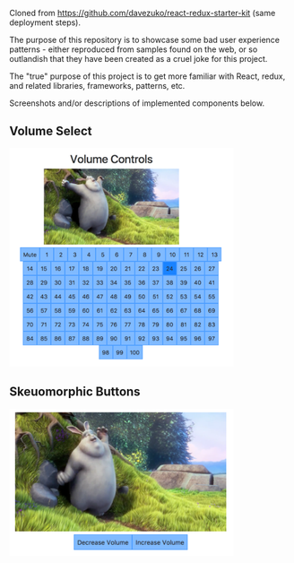 Cloned from https://github.com/davezuko/react-redux-starter-kit (same deployment steps).

The purpose of this repository is to showcase some bad user experience patterns - either reproduced from samples found on the web, or so outlandish that they have been created as a cruel joke for this project.

The "true" purpose of this project is to get more familiar with React, redux, and related libraries, frameworks, patterns, etc.

Screenshots and/or descriptions of implemented components below.

## Volume Select
<img src="https://raw.githubusercontent.com/goldins/bad-ux/a5d7bd06a61f7e967053e0e593303c7b8c2c764c/public/VolumeSelect/VolumeSelect.png" width="400" />

## Skeuomorphic Buttons
<img src="https://github.com/goldins/bad-ux/blob/feature-skeuomorphic-buttons/public/VolumeSelect/SkeuoButtons.png" width="400" />

